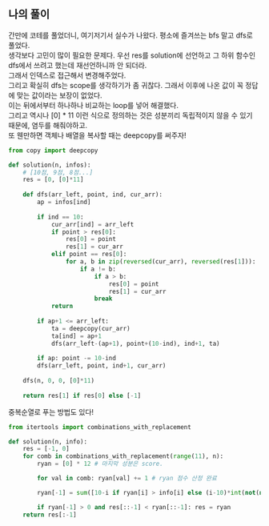## 나의 풀이

간만에 코테를 풀었더니, 여기저기서 실수가 나왔다. 평소에 즐겨쓰는 bfs 말고 dfs로 풀었다.  
생각보다 고민이 많이 필요한 문제다. 우선 res를 solution에 선언하고 그 하위 함수인 dfs에서 쓰려고 했는데 재선언하니까 안 되더라.  
그래서 인덱스로 접근해서 변경해주었다.  
그리고 확실히 dfs는 scope를 생각하기가 좀 귀찮다. 그래서 이후에 나온 값이 꼭 정답에 맞는 값이라는 보장이 없었다.  
이는 뒤에서부터 하나하나 비교하는 loop를 넣어 해결했다.  
그리고 역시나 [0] * 11 이런 식으로 정의하는 것은 성분끼리 독립적이지 않을 수 있기 때문에, 염두를 해줘야하고.  
또 웬만하면 객체나 배열을 복사할 때는 deepcopy를 써주자!  

```python
from copy import deepcopy

def solution(n, infos):
    # [10점, 9점, 8점...]
    res = [0, [0]*11]
    
    def dfs(arr_left, point, ind, cur_arr):
        ap = infos[ind]
        
        if ind == 10:
            cur_arr[ind] = arr_left
            if point > res[0]:
                res[0] = point
                res[1] = cur_arr
            elif point == res[0]:
                for a, b in zip(reversed(cur_arr), reversed(res[1])):
                    if a != b:
                        if a > b:
                            res[0] = point
                            res[1] = cur_arr
                        break
            return
        
        if ap+1 <= arr_left:
            ta = deepcopy(cur_arr)
            ta[ind] = ap+1
            dfs(arr_left-(ap+1), point+(10-ind), ind+1, ta)
        
        if ap: point -= 10-ind
        dfs(arr_left, point, ind+1, cur_arr)
            
    dfs(n, 0, 0, [0]*11)
    
    return res[1] if res[0] else [-1]
```

중복순열로 푸는 방법도 있다!

```python
from itertools import combinations_with_replacement

def solution(n, info):
    res = [-1, 0]
    for comb in combinations_with_replacement(range(11), n):
        ryan = [0] * 12 # 마지막 성분은 score.

        for val in comb: ryan[val] += 1 # ryan 점수 산정 완료

        ryan[-1] = sum([10-i if ryan[i] > info[i] else (i-10)*int(not(not(info[i]))) for i in range(11)])

        if ryan[-1] > 0 and res[::-1] < ryan[::-1]: res = ryan
    return res[:-1]
```
